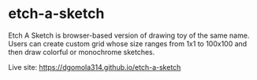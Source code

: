 # etch-a-sketch

Etch A Sketch is browser-based version of drawing toy of the same name. Users can create custom grid whose size ranges from 1x1 to 100x100 and then draw colorful or monochrome sketches.

Live site: https://dgomola314.github.io/etch-a-sketch